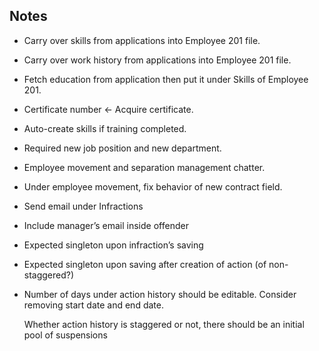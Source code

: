 Notes
-----

- Carry over skills from applications into Employee 201 file.

- Carry over work history from applications into Employee 201 file.

- Fetch education from application then put it under Skills of Employee 201.

- Certificate number <- Acquire certificate.

- Auto-create skills if training completed.

- Required new job position and new department.

- Employee movement and separation management chatter.

- Under employee movement, fix behavior of new contract field.

- Send email under Infractions

- Include manager’s email inside offender

- Expected singleton upon infraction’s saving

- Expected singleton upon saving after creation of action (of non-staggered?)

- Number of days under action history should be editable. Consider removing
  start date and end date.

  Whether action history is staggered or not, there should be an initial pool of
  suspensions
